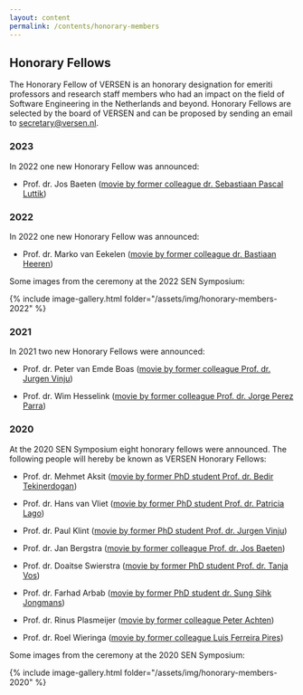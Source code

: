```yaml
---
layout: content
permalink: /contents/honorary-members
---
```


## Honorary Fellows 

The Honorary Fellow of VERSEN is an honorary designation for emeriti professors and research staff members who had an impact on the field of Software Engineering in the Netherlands and beyond. Honorary Fellows are selected by the board of VERSEN and can be proposed by sending an email to [secretary@versen.nl](mailto:secretary@versen.nl?subject=VERSEN%20Honorary%20Fellow%20proposal).


### 2023

In 2022 one new Honorary Fellow was announced:

* Prof. dr. Jos Baeten ([movie by former colleague dr. Sebastiaan Pascal Luttik](https://youtu.be/iNNxGQHh8rs))


### 2022

In 2022 one new Honorary Fellow was announced:

* Prof. dr. Marko van Eekelen ([movie by former colleague dr. Bastiaan Heeren](https://youtu.be/mmwYDTIHpfU))

Some images from the ceremony at the 2022 SEN Symposium:

{% include image-gallery.html folder="/assets/img/honorary-members-2022" %}

### 2021

In 2021 two new Honorary Fellows were announced:

* Prof. dr. Peter van Emde Boas ([movie by former colleague Prof. dr. Jurgen Vinju](https://youtu.be/zIZk7sjPHnU)) 

* Prof. dr. Wim Hesselink ([movie by former colleague Prof. dr. Jorge Perez Parra](https://youtu.be/_VEgeJjRxfM))

### 2020

At the 2020 SEN Symposium eight honorary fellows were announced. The following people will hereby be known as VERSEN Honorary Fellows:

* Prof. dr. Mehmet Aksit ([movie by former PhD student Prof. dr. Bedir Tekinerdogan](https://youtu.be/XLheH5MwJ9U))

* Prof. dr. Hans van Vliet ([movie by former PhD student Prof. dr. Patricia Lago](https://youtu.be/pqvSi2eKPxg))

* Prof. dr. Paul Klint ([movie by former PhD student Prof. dr. Jurgen Vinju](https://youtu.be/OR5OrF1ZUz0))

* Prof. dr. Jan Bergstra ([movie by former colleague Prof. dr. Jos Baeten](https://youtu.be/KsJ5SW9XvlU))

* Prof. dr. Doaitse Swierstra ([movie by former PhD student Prof. dr. Tanja Vos](https://youtu.be/yyIiaP7-Yj8))

* Prof. dr. Farhad Arbab ([movie by former PhD student dr. Sung Sihk Jongmans](https://youtu.be/SPQr8FPminY))

* Prof. dr. Rinus Plasmeijer ([movie by former colleague Peter Achten](https://youtu.be/rg30-4EanQQ))

* Prof. dr. Roel Wieringa ([movie by former colleague Luis Ferreira Pires](https://youtu.be/oVkznwAIr5I)) 

Some images from the ceremony at the 2020 SEN Symposium:


{% include image-gallery.html folder="/assets/img/honorary-members-2020" %}
